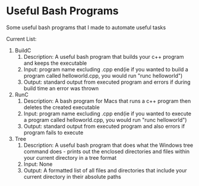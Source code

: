 # Useful Bash Programs #
 Some useful bash programs that I made to automate useful tasks

 Current List:

1. BuildC
    1. Description: A useful bash program that builds your c++ program and keeps the executable
    2. Input: program name excluding .cpp end(ie if you wanted to build a program called helloworld.cpp, you would run "runc helloworld")
    3. Output: standard output from executed program and errors if during build time an error was thrown
2. RunC
    1. Description: A bash program for Macs that runs a c++ program then deletes the created executable
    2. Input: program name excluding .cpp end(ie if you wanted to execute a program called helloworld.cpp, you would run "runc helloworld")
    3. Output: standard output from executed program and also errors if program fails to execute
3. Tree
    1. Description: A useful bash program that does what the Windows tree command does - prints out the enclosed directories and files within your current directory in a tree format
    2. Input: None
    3. Output: A formatted list of all files and directories that include your current directory in their absolute paths


